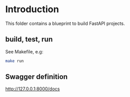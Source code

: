 # Introduction
This folder contains a blueprint to build FastAPI projects.

## build, test, run
See Makefile, e.g:
```bash
make run
```


## Swagger definition
http://127.0.0.1:8000/docs